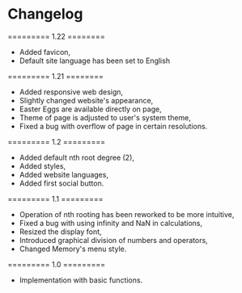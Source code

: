 # Changelog

========= 1.22 ========
- Added favicon,
- Default site language has been set to English

========= 1.21 ========
- Added responsive web design,
- Slightly changed website's appearance,
- Easter Eggs are available directly on page,
- Theme of page is adjusted to user's system theme,
- Fixed a bug with overflow of page in certain resolutions.

========= 1.2 =========
- Added default nth root degree (2),
- Added styles,
- Added website languages,
- Added first social button.

========= 1.1 =========
- Operation of nth rooting has been reworked to be more intuitive,
- Fixed a bug with using infinity and NaN in calculations,
- Resized the display font,
- Introduced graphical division of numbers and operators,
- Changed Memory's menu style.

========= 1.0 =========
- Implementation with basic functions.
